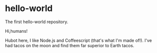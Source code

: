 # hello-world
The first hello-world repository.

Hi,humans!

Hubot here, I like Node.js and Coffeescript (that's what I'm made of!).
I've had tacos on the moon and find them far superior to Earth tacos.
